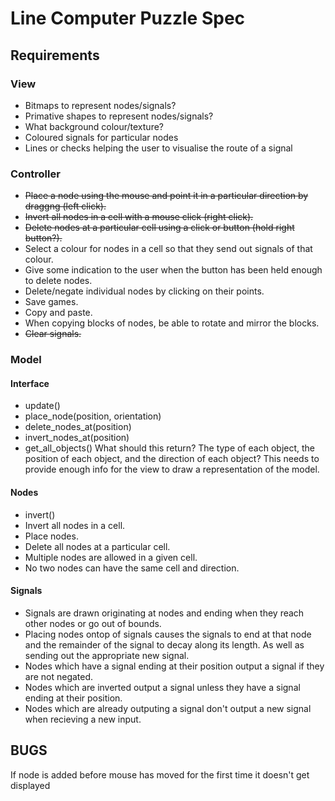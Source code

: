 # Line Computer Puzzle Spec

## Requirements

### View
* Bitmaps to represent nodes/signals?
* Primative shapes to represent nodes/signals?
* What background colour/texture?
* Coloured signals for particular nodes
* Lines or checks helping the user to visualise the route of a signal

### Controller
* ~~Place a node using the mouse and point it in a particular direction by draggng (left click).~~
* ~~Invert all nodes in a cell with a mouse click (right click).~~
* ~~Delete nodes at a particular cell using a click or button (hold right button?).~~
* Select a colour for nodes in a cell so that they send out signals of that colour.
* Give some indication to the user when the button has been held enough to delete nodes.
* Delete/negate individual nodes by clicking on their points.
* Save games.
* Copy and paste.
* When copying blocks of nodes, be able to rotate and mirror the blocks.
* ~~Clear signals.~~



### Model
#### Interface
* update()
* place_node(position, orientation)
* delete_nodes_at(position)
* invert_nodes_at(position)
* get_all_objects() What should this return? The type of each object, the position of each object, and the direction of each object? This needs to provide enough info for the view to draw a representation of the model.

#### Nodes
* invert()
* Invert all nodes in a cell.
* Place nodes.
* Delete all nodes at a particular cell.
* Multiple nodes are allowed in a given cell.
* No two nodes can have the same cell and direction.

#### Signals
* Signals are drawn originating at nodes and ending when they reach other nodes or go out of bounds.
* Placing nodes ontop of signals causes the signals to end at that node and the remainder of the signal to decay along its length. As well as sending out the appropriate new signal.
* Nodes which have a signal ending at their position output a signal if they are not negated.
* Nodes which are inverted output a signal unless they have a signal ending at their position.
* Nodes which are already outputing a signal don't output a new signal when recieving a new input.


## BUGS
If node is added before mouse has moved for the first time it doesn't get displayed
